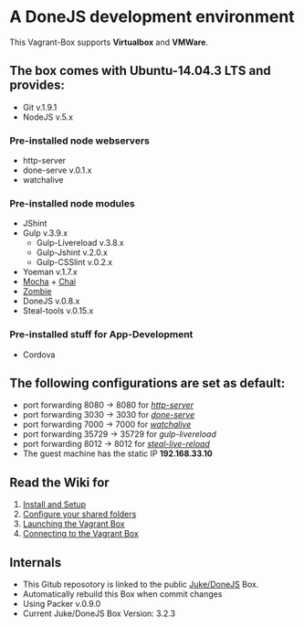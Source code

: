 # A DoneJS development environment

This Vagrant-Box supports **Virtualbox** and **VMWare**.

## The box comes with Ubuntu-14.04.3 LTS and provides:
* Git v.1.9.1
* NodeJS v.5.x

### Pre-installed node webservers
* http-server
* done-serve v.0.1.x
* watchalive

### Pre-installed node modules
* JShint 
* Gulp v.3.9.x
    * Gulp-Livereload v.3.8.x
    * Gulp-Jshint v.2.0.x
    * Gulp-CSSlint v.0.2.x
* Yoeman v.1.7.x
* [Mocha](https://mochajs.org) + [Chai](http://chaijs.com/)
* [Zombie](http://zombie.js.org/)
* DoneJS v.0.8.x
* Steal-tools v.0.15.x

### Pre-installed stuff for App-Development
* Cordova


## The following configurations are set as default:
* port forwarding 8080 -> 8080 for [*http-server*](https://www.npmjs.com/package/http-server)
* port forwarding 3030 -> 3030 for [*done-serve*](https://github.com/donejs/done-serve)
* port forwarding 7000 -> 7000 for [*watchalive*](https://github.com/whitecolor/watchalive)
* port forwarding 35729 -> 35729 for *gulp-livereload*
* port forwarding 8012 -> 8012 for [*steal-live-reload*](http://stealjs.com/docs/steal.live-reload.html)
* The guest machine has the static IP **192.168.33.10**


## Read the Wiki for
1. [Install and Setup](https://github.com/donejs/donejs-vagrant/wiki/1.-Install-and-Setup)
2. [Configure your shared folders](https://github.com/donejs/donejs-vagrant/wiki/2.-Configure-your-shared-folders)
3. [Launching the Vagrant Box](https://github.com/donejs/donejs-vagrant/wiki/3.-Launching-the-Vagrant-Box)
4. [Connecting to the Vagrant Box](https://github.com/donejs/donejs-vagrant/wiki/4.-Connecting-to-the-Vagrant-Box)


## Internals
* This Gitub reposotory is linked to the public [Juke/DoneJS](https://atlas.hashicorp.com/Juke/boxes/DoneJS) Box.
* Automatically rebuild this Box when commit changes
* Using Packer v.0.9.0
* Current Juke/DoneJS Box Version: 3.2.3